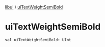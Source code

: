 [libui](README.md) / [uiTextWeightSemiBold](ui-text-weight-semi-bold.md)

# uiTextWeightSemiBold

`val uiTextWeightSemiBold: UInt`
